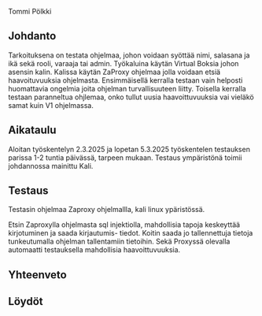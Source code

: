 Tommi Pölkki

## Johdanto
Tarkoituksena on testata ohjelmaa, johon voidaan syöttää nimi, salasana ja ikä sekä rooli, varaaja tai admin. Työkaluina käytän Virtual Boksia johon asensin kalin. Kalissa käytän ZaProxy ohjelmaa jolla voidaan etsiä haavoituvuuksia ohjelmasta. Ensimmäisellä kerralla testaan vain helposti huomattavia ongelmia joita ohjelman turvallisuuteen liitty. Toisella kerralla testaan paranneltua ohjlemaa, onko tullut uusia haavoittuvuuksia vai vieläkö samat kuin V1 ohjelmassa. 

## Aikataulu
Aloitan työskentelyn 2.3.2025 ja lopetan 5.3.2025 työskentelen testauksen parissa 1-2 tuntia päivässä, tarpeen mukaan. Testaus ympäristönä toimii johdannossa mainittu Kali.

## Testaus
Testasin ohjelmaa Zaproxy ohjelmallla, kali linux ypäristössä.

Etsin Zaproxylla ohjelmasta sql injektiolla, mahdollisia tapoja keskeyttää kirjotuminen ja saada kirjautumis- tiedot. Koitin saada jo tallennettuja tietoja tunkeutumalla ohjelman tallentamiin tietoihin. Sekä Proxyssä olevalla automaatti testauksella mahdollisia haavoittuvuuksia. 

## Yhteenveto



## Löydöt

